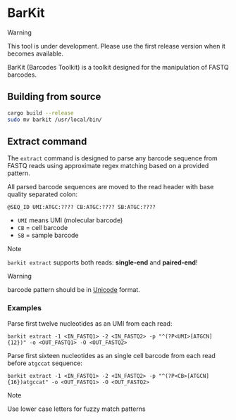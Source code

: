 # BarKit

> [!WARNING]  
> This tool is under development. Please use the first release version when it becomes available.

BarKit (Barcodes Toolkit) is a toolkit designed for the manipulation of FASTQ barcodes.

## Building from source

```bash
cargo build --release
sudo mv barkit /usr/local/bin/
```


## Extract command

The `extract` command is designed to parse any barcode sequence from FASTQ reads using approximate regex matching based on a provided pattern.

All parsed barcode sequences are moved to the read header with base quality separated colon:

```
@SEQ_ID UMI:ATGC:???? CB:ATGC:???? SB:ATGC:????
```

* `UMI` means UMI (molecular barcode)
* `CB` = cell barcode
* `SB` = sample barcode

> [!NOTE]
> `barkit extract` supports both reads: **single-end** and **paired-end**!

> [!WARNING]
> barcode pattern should be in [Unicode](https://github.com/rust-lang/regex/blob/master/UNICODE.md) format.

### Examples


Parse first twelve nucleotides as an UMI from each read:
```
barkit extract -1 <IN_FASTQ1> -2 <IN_FASTQ2> -p "^(?P<UMI>[ATGCN]{12})" -o <OUT_FASTQ1> -O <OUT_FASTQ2>
```


Parse first sixteen nucleotides as an single cell barcode from each read before `atgccat` sequence:
```
barkit extract -1 <IN_FASTQ1> -2 <IN_FASTQ2> -p "^(?P<CB>[ATGCN]{16})atgccat" -o <OUT_FASTQ1> -O <OUT_FASTQ2>
```

> [!NOTE]
> Use lower case letters for fuzzy match patterns

